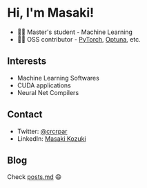 # Hi, I'm Masaki!

- 👨‍🎓 Master's student - Machine Learning
- 👨‍💻 OSS contributor - [PyTorch](https://github.com/pytorch/pytorch), [Optuna](https://github.com/optuna/optuna), etc.

## Interests
- Machine Learning Softwares
- CUDA applications
- Neural Net Compilers

## Contact
- Twitter: [@crcrpar](https://twitter.com/crcrpar)
- LinkedIn: [Masaki Kozuki](https://www.linkedin.com/in/masaki-kozuki/)

## Blog
Check [posts.md](https://github.com/crcrpar/crcrpar/blob/master/posts.md) 😄
